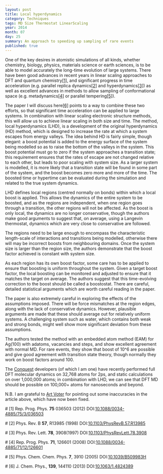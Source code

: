```yaml
---
layout: post
title: Local hyperdynamics
category: Techniques
tags: MD Size Thermostat LinearScaling
year: 2014
month: 07
day: 25
summary: An approach to speeding up sampling of rare events
published: true
---
```

One of the key desires in atomistic simulations of all kinds, whether chemistry, biology, physics, materials science or earth sciences, is to be able to model accurately the long-time evolution of large systems.  There have been good advances in recent years in linear scaling approaches to DFT and quantum chemistry[[1]](#R1), and significant progress in time acceleration (e.g. parallel replica dynamics[[2]](#R2) and hyperdynamics[[3]](#R3)) as well as excellent advances in methods to allow sampling of conformational space (e.g. metadynamics[[4]](#R4) or parallel tempering[[5]](#R5)).

The paper I will discuss here[[6]](#R6) points to a way to combine these two efforts, so that significant time acceleration can be applied to large systems.  In combination with linear scaling electronic structure methods, this will allow us to achieve linear scaling in both size and time.  The method, local hyperdynamics (LHD), is a development of the original hyperdynamics (HD) method, which is designed to increase the rate at which a system escapes from energy valleys.  The idea behind HD is fairly simple, though elegant: a boost potential is added to the energy surface of the system being modelled so as to raise the bottom of the valleys in the system.  This boost potential must go to zero if the system approaches a transition state; this requirement ensures that the rates of escape are not changed relative to each other, but leads to poor scaling with system size.  As a larger system is modelled, it is more likely that a transition state will be found in some part of the system, and the boost becomes zero more and more of the time.  The boosted time or hypertime can be evaluated during the simulation and related to the true system dynamics.

LHD defines local regions (centred normally on bonds) within which a local boost is applied.  This allows the dynamics of the entire system to be boosted, and as the regions are independent, when one region goes through a transition, the other regions will not be affected.  As the boost is only local, the dynamics are no longer conservative, though the authors make good arguments to suggest that, on average, using a Langevin thermostat, dynamics which are very close to conservative are followed.

The regions need to be large enough to encompass the characteristic length-scale of interactions and transitions being modelled, otherwise there will may be incorrect boosts from neighbouring domains.  Once the system size is larger than the region size, the authors demonstrate that the boost factor achieved is constant with system size.

As each region has its own boost factor, some care has to be applied to ensure that boosting is uniform throughout the system.  Given a target boost factor, the local boosting can be monitored and adjusted to ensure that it matches the target on average.  The authors suggest that this time-evolving correction to the boost should be called a boostostat.  There are careful, detailed statistical arguments which are worth careful reading in the paper.

The paper is also extremely careful in exploring the effects of the assumptions imposed.  There will be force mismatches at the region edges, along with the lack of conservative dynamics.  However, plausible arguments are made that these should average out for relatively uniform systems.  A challenging system such as water, which contains both weak and strong bonds, might well show more significant deviation from these assumptions.

The authors tested the method with an embedded atom method (EAM) for Ag(100) with adatoms, vacancies and steps, and show excellent agreement with normal MD.  For rare events, they show that boost of 10^6 are possible and give good agreement with transition state theory, though normally they work on boost factors around 100.

The [Conquest](http://www.order-n.org/) developers (of which I am one) have recently performed full DFT molecular dynamics on 32,768 atoms for 2ps, and static calculations on over 1,000,000 atoms; in combination with LHD, we can see that DFT MD should be possible on 100,000+ atoms for nanoseconds and beyond.

N.B. I am grateful to [Art Voter](http://cmime.lanl.gov/bios/art_voter.shtml) for pointing out some inaccuracies in the article above, which have now been fixed.

#<a name="R1"></a>
[1] Rep. Prog. Phys. **75** 036503 (2012) DOI:[10.1088/0034-4885/75/3/036503](http://dx.doi.org/10.1088/0034-4885/75/3/036503)

#<a name="R2"></a>
[2] Phys. Rev. B **57**, R13985 (1998) DOI:[10.1103/PhysRevB.57.R13985](http://dx.doi.org/10.1103/PhysRevB.57.R13985)

#<a name="R3"></a>
[3] Phys. Rev. Lett. **78**, 3908(1997) DOI:[10.1103/PhysRevLett.78.3908](http://dx.doi.org/10.1103/PhysRevLett.78.3908)

#<a name="R4"></a>
[4] Rep. Prog. Phys. **71**, 126601 (2008) DOI:[10.1088/0034-4885/71/12/126601](http://dx.doi.org/10.1088/0034-4885/71/12/126601)

#<a name="R5"></a>
[5] Phys. Chem. Chem. Phys. **7**, 3910 (2005) DOI:[10.1039/B509983H](http://dx.doi.org/10.1039/B509983H)

#<a name="R6"></a>
[6] J. Chem. Phys., **139**, 144110 (2013) DOI:[10.1063/1.4824389](http://dx.doi.org/10.1063/1.4824389)
